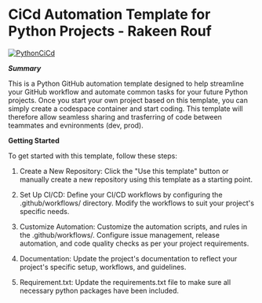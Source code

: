 # CiCd Automation Template for Python Projects - Rakeen Rouf

[![PythonCiCd](https://github.com/rmr327/cicd_python_template/actions/workflows/python_ci_cd.yml/badge.svg)](https://github.com/rmr327/cicd_python_template/actions/workflows/python_ci_cd.yml)

***Summary***

This is a Python GitHub automation template designed to help streamline your GitHub workflow and automate common tasks for your future Python projects. Once you start your own project based on this template, you can simply create a codespace container and start coding. This template will therefore allow seamless sharing and trasferring of code between teammates and evnironments (dev, prod).


**Getting Started**

To get started with this template, follow these steps:

1) Create a New Repository: 
Click the "Use this template" button or manually create a new repository using this template as a starting point.

2) Set Up CI/CD: 
Define your CI/CD workflows by configuring the .github/workflows/ directory. Modify the workflows to suit your project's specific needs. 

3) Customize Automation: 
Customize the automation scripts, and rules in the .github/workflows/. Configure issue management, release automation, and code quality checks as per your project requirements.

4) Documentation: 
Update the project's documentation to reflect your project's specific setup, workflows, and guidelines.

5) Requirement.txt:
Update the requirements.txt file to make sure all necessary python packages have been included.
